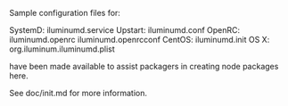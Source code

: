 Sample configuration files for:

SystemD: iluminumd.service
Upstart: iluminumd.conf
OpenRC:  iluminumd.openrc
         iluminumd.openrcconf
CentOS:  iluminumd.init
OS X:    org.iluminum.iluminumd.plist

have been made available to assist packagers in creating node packages here.

See doc/init.md for more information.
